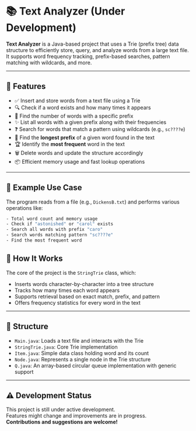 # 📚 Text Analyzer (Under Development)

**Text Analyzer** is a Java-based project that uses a Trie (prefix tree) data structure to efficiently store, query, and analyze words from a large text file. It supports word frequency tracking, prefix-based searches, pattern matching with wildcards, and more.

---

## 🚀 Features

- ✅ Insert and store words from a text file using a Trie
- 🔍 Check if a word exists and how many times it appears
- 📌 Find the number of words with a specific prefix
- ✨ List all words with a given prefix along with their frequencies
- ❓ Search for words that match a pattern using wildcards (e.g., `sc????e`)
- 🔡 Find the **longest prefix** of a given word found in the text
- 🏆 Identify the **most frequent** word in the text
- 🗑️ Delete words and update the structure accordingly
- 📦 Efficient memory usage and fast lookup operations

---

## 🧪 Example Use Case

The program reads from a file (e.g., `DickensB.txt`) and performs various operations like:

```bash
- Total word count and memory usage
- Check if "astonished" or "carol" exists
- Search all words with prefix "caro"
- Search words matching pattern "sc????e"
- Find the most frequent word
```
## 🔧 How It Works

The core of the project is the `StringTrie` class, which:

- Inserts words character-by-character into a tree structure  
- Tracks how many times each word appears  
- Supports retrieval based on exact match, prefix, and pattern  
- Offers frequency statistics for every word in the text  

---

## 📂 Structure

- `Main.java`: Loads a text file and interacts with the Trie  
- `StringTrie.java`: Core Trie implementation  
- `Item.java`: Simple data class holding word and its count  
- `Node.java`: Represents a single node in the Trie structure
- `Q.java`: An array-based circular queue implementation with generic support

---

## ⚠️ Development Status

This project is still under active development.  
Features might change and improvements are in progress.  
**Contributions and suggestions are welcome!**
